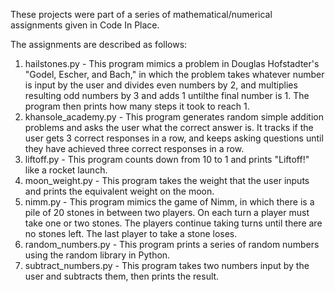 These projects were part of a series of mathematical/numerical assignments given in Code In Place.

The assignments are described as follows:
1. hailstones.py - This program mimics a problem in Douglas Hofstadter's "Godel, Escher, and Bach," in which the problem takes whatever number is input by the user and divides even numbers by 2, and multiplies resulting odd numbers by 3 and adds 1 untilthe final number is 1. The program then prints how many steps it took to reach 1.
2. khansole_academy.py - This program generates random simple addition problems and asks the user what the correct answer is. It tracks if the user gets 3 correct responses in a row, and keeps asking questions until they have achieved three correct responses in a row.
3. liftoff.py - This program counts down from 10 to 1 and prints "Liftoff!" like a rocket launch.
4. moon_weight.py - This program takes the weight that the user inputs and prints the equivalent weight on the moon.
5. nimm.py - This program mimics the game of Nimm, in which there is a pile of 20 stones in between two players. On each turn a player must take one or two stones. The players continue taking turns until there are no stones left. The last player to take a stone loses.
6. random_numbers.py - This program prints a series of random numbers using the random library in Python.
7. subtract_numbers.py - This program takes two numbers input by the user and subtracts them, then prints the result.
